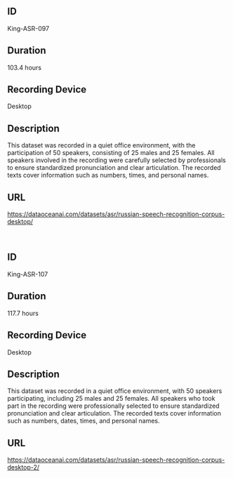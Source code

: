## ID
King-ASR-097
## Duration
103.4 hours
## Recording Device
Desktop
## Description
This dataset was recorded in a quiet office environment, with the participation of 50 speakers, consisting of 25 males and 25 females. All speakers involved in the recording were carefully selected by professionals to ensure standardized pronunciation and clear articulation. The recorded texts cover information such as numbers, times, and personal names.
## URL
https://dataoceanai.com/datasets/asr/russian-speech-recognition-corpus-desktop/

<br>

## ID
King-ASR-107
## Duration
117.7 hours
## Recording Device
Desktop
## Description
This dataset was recorded in a quiet office environment, with 50 speakers participating, including 25 males and 25 females. All speakers who took part in the recording were professionally selected to ensure standardized pronunciation and clear articulation. The recorded texts cover information such as numbers, dates, times, and personal names.
## URL
https://dataoceanai.com/datasets/asr/russian-speech-recognition-corpus-desktop-2/
